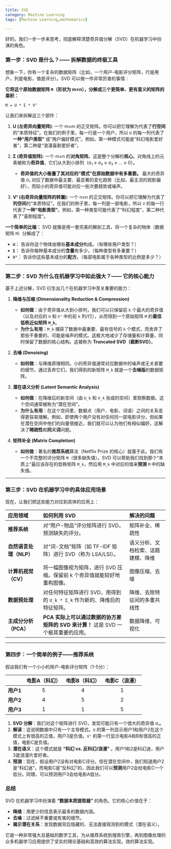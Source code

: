 ```yaml
---
title: SVD
category: Machine Learning
tags: [Machine Learning,mathematics]

---
```

好的，我们一步一步来思考，彻底解释清楚奇异值分解（SVD）在机器学习中扮演的角色。

### 第一步：SVD 是什么？—— 拆解数据的终极工具

想象一下，你有一个复杂的数据矩阵（比如，一个用户-电影评分矩阵，行是用户，列是电影，值是评分）。SVD 可以做一件非常厉害的事情：

**它将这个原始数据矩阵 `M`（形状为 m×n），分解成三个更简单、更有意义的矩阵的乘积：**

`M = U * Σ * Vᵀ`

让我们来拆解这三个部件：

1.  **U (左奇异向量矩阵)**: 一个 m×m 的正交矩阵。你可以把它理解为代表了**行空间**的“本质特征”。在我们的例子里，每一行是一个用户，所以 `U` 的每一列代表了**一种“用户类型”** 或“用户偏好模式”。例如，第一种模式可能是“科幻电影爱好者”，第二种是“浪漫喜剧爱好者”。

2.  **Σ (奇异值矩阵)**: 一个 m×n 的**对角矩阵**。这是整个分解的**核心**。对角线上的元素被称为**奇异值**，它们从大到小排列（σ₁ ≥ σ₂ ≥ σ₃ ≥ ... ≥ 0）。
    *   **奇异值的大小衡量了其对应的“模式”在原始数据中有多重要。** 最大的奇异值 σ₁ 对应了数据中最主要、最显著的变化趋势（比如，最主流的观影偏好），而较小的奇异值可能对应一些次要趋势或噪声。

3.  **Vᵀ (右奇异向量矩阵的转置)**: 一个 n×n 的正交矩阵。你可以把它理解为代表了**列空间**的“本质特征”。在我们的例子里，每一列是一部电影，所以 `V` 的每一行代表了**一种“电影类型”**。例如，第一种类型可能代表了“科幻程度”，第二种代表了“喜剧程度”。

**一个简单的比喻：**
SVD 就像是用一套完美的解剖工具，将一个复杂的物体（数据矩阵 `M`）分解成了：
*   **`U`**： 告诉你这个物体由哪些**基本成分**构成。（有哪些用户类型？）
*   **`Σ`**： 告诉你每种基本成分的**含量**有多少。（每种类型有多重要？）
*   **`Vᵀ`**： 告诉你这些基本成分的**配方**。（每部电影属于各种类型的比例是多少？）

---

### 第二步：SVD 为什么在机器学习中如此强大？—— 它的核心能力

基于上述分解，SVD 衍生出几个在机器学习中至关重要的能力：

1.  **降维与压缩 (Dimensionality Reduction & Compression)**
    *   **如何做**：由于奇异值从大到小排列，我们可以只保留前 `k` 个最大的奇异值（以及对应的 `U` 和 `Vᵀ` 中的前 `k` 列/行），从而得到一个原始矩阵 `M` 的**最佳低秩近似矩阵 `M_k`**。
    *   **为什么有用**：`M_k` 捕获了数据中最重要、最有信号的 `k` 个模式，而舍弃了那些不重要的、可能是噪声的模式。这极大地减少了存储量和计算量，同时保留了数据的核心结构。这被称为 **Truncated SVD（截断SVD）**。

2.  **去噪 (Denoising)**
    *   **如何做**：与降维原理相同。小的奇异值通常对应数据中的噪声或无关紧要的细节。通过丢弃它们，我们得到的新矩阵 `M_k` 就是一个**去噪版**的数据矩阵。

3.  **潜在语义分析 (Latent Semantic Analysis)**
    *   **如何做**：在降维后的新空间（由 `U_k` 和 `V_k` 张成的空间）里观察数据。这个空间通常被称为“潜在空间”。
    *   **为什么有用**：在这个空间里，数据点（用户、电影、词语）之间的关系变得更容易理解。例如，即使两个用户没有对任何同一部电影评分，但如果在潜在空间中他们的向量很接近，我们就可以认为他们有相似偏好。这解决了**稀疏性**和**同义词**问题。

4.  **矩阵补全 (Matrix Completion)**
    *   **如何做**：著名的**推荐系统**算法（Netflix Prize 的核心）就基于此。我们有一个不完整的评分矩阵 `M`（很多缺失值）。SVD 可以帮助我们找到那个“本质上”最应该存在的低秩矩阵 `M_k`，然后用 `M_k` 中对应的值来**预测** `M` 中的缺失值。

---

### 第三步：SVD 在机器学习中的具体应用场景

现在，让我们把这些能力对应到具体的应用上：

| 应用领域 | 如何利用 SVD | 解决的问题 |
| :--- | :--- | :--- |
| **推荐系统** | 对“用户-物品”评分矩阵进行 SVD，预测缺失的评分。 | 矩阵补全、稀疏性 |
| **自然语言处理（NLP）** | 对“词-文档”矩阵（如 TF-IDF 矩阵）进行 SVD（称为 LSA/LSI）。 | 语义分析、文档检索、话题建模、降维 |
| **计算机视觉（CV）** | 将一幅图像视为矩阵，进行 SVD 压缩。保留前 k 个奇异值就能较好地重构图像。 | 图像压缩、去噪 |
| **数据预处理** | 对任何特征矩阵进行 SVD，用得到的 `U_k * Σ_k` 作为新的、降维后的特征矩阵。 | 降维、去除特征间的多重共线性 |
| **主成分分析（PCA）** | **PCA 实际上可以通过数据的协方差矩阵的 SVD 来计算！** 这是 SVD 一个极其重要的应用。 | 数据降维、可视化 |

---

### 第四步：一个简单的例子——推荐系统

假设我们有一个小小的用户-电影评分矩阵（1-5分）：

| | 电影A（科幻） | 电影B（科幻） | 电影C（浪漫） |
| :--- | :---: | :---: | :---: |
| **用户1** | 5 | 4 | 1 |
| **用户2** | 4 | 5 | 2 |
| **用户3** | 1 | 1 | 5 |

1.  **SVD 分解**：我们对这个矩阵进行 SVD，发现可能只有一个很大的奇异值 σ₁。
2.  **解读**：这说明数据中只有一个主导模式。`U` 的第一列显示用户1和用户2在这个模式上有很高的正值，用户3是负值。`Vᵀ` 的第一行显示电影A和B有很高的正值，电影C是负值。
3.  **潜在语义**：这个模式就是 **“科幻 vs. 反科幻/浪漫”** 。用户1和2是科幻迷，用户3是浪漫片爱好者。
4.  **预测**：现在，假设用户2没有对电影C评分。但在潜在空间中，我们知道用户2是“科幻迷”，而电影C是“反科幻”的，因此我们可以**预测**用户2会给电影C一个低分。同理，可以预测用户3会给电影A低分。

### 总结

SVD 在机器学习中扮演着 **“数据本质提取器”** 的角色。它的核心价值在于：

*   **降维**：用更少的信息表示最多的数据内涵。
*   **去噪**：过滤掉不重要或有害的细节。
*   **揭示潜在关系**：发现数据背后隐藏的、无法直接观测到的模式（潜在语义）。

它是一种非常强大且基础的数学工具，为从推荐系统到搜索引擎，再到图像处理的众多机器学习应用提供了坚实的理论基础和高效的算法实现。效的算法实现。